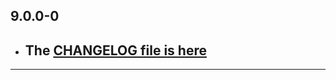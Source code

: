 ## 9.0.0-0

- ## The [CHANGELOG file is here](https://flutter-sound.canardoux.xyz/changelog.html)

-----------------------------------------------------------------------------------------------------------------------------------
